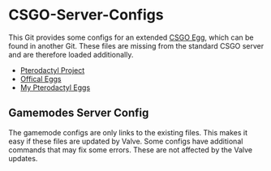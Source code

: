 # CSGO-Server-Configs
This Git provides some configs for an extended [CSGO Egg](https://pterodactyl.io/), which can be found in another Git. These files are missing from the standard CSGO server and are therefore loaded additionally.
* [Pterodactyl Project](https://pterodactyl.io/)
* [Offical Eggs](https://github.com/parkervcp/eggs)
* [My Pterodactyl Eggs](https://github.com/Mashlex/Pterodactyl-Eggs)
## Gamemodes Server Config
The gamemode configs are only links to the existing files. This makes it easy if these files are updated by Valve. Some configs have additional commands that may fix some errors. These are not affected by the Valve updates.
